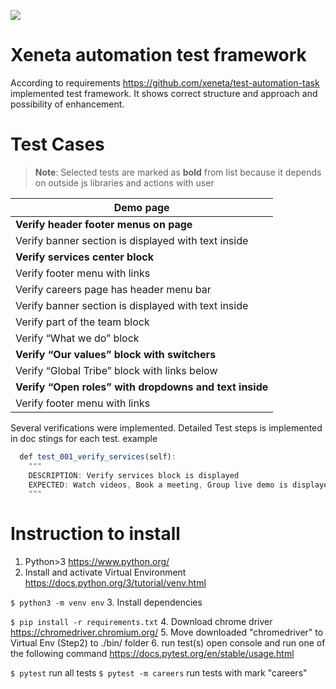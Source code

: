 ![](https://www.xeneta.com/hubfs/Product%20Section%20%284%29.png)
# Xeneta automation test framework
According to requirements https://github.com/xeneta/test-automation-task implemented test framework. It shows correct structure and approach and possibility of enhancement.

# Test Cases
> **Note**: Selected tests are marked as **bold** from list because it depends on outside js libraries and actions with user

|Demo page|
| --------- | 
| **Verify header footer menus on page**  | 
| Verify banner section is displayed with text inside| 
| **Verify services center block**| 
| Verify footer menu with links| 
| Verify careers page has header menu bar| 
| Verify banner section is displayed with text inside| 
| Verify part of the team block| 
| Verify “What we do” block| 
| **Verify “Our values” block with switchers**| 
| Verify “Global Tribe” block with links below| 
| **Verify “Open roles” with dropdowns and text inside**| 
| Verify footer menu with links| 

Several verifications were implemented. Detailed Test steps is implemented in doc stings for each test. example

```javascript
  def test_001_verify_services(self):
  	"""
  	DESCRIPTION: Verify services block is displayed
  	EXPECTED: Watch videos, Book a meeting, Group live demo is displayed
  	"""
```


# Instruction to install
1. Python>3 https://www.python.org/
2. Install and activate Virtual Environment https://docs.python.org/3/tutorial/venv.html

`$ python3 -m venv env`
3. Install dependencies

`$ pip install -r requirements.txt`
4. Download chrome driver https://chromedriver.chromium.org/
5. Move downloaded "chromedriver" to Virtual Env (Step2) to ./bin/ folder
6. run test(s)
open console and run one of the following command https://docs.pytest.org/en/stable/usage.html

`$ pytest` run all tests
`$ pytest -m careers` run tests with mark "careers"
